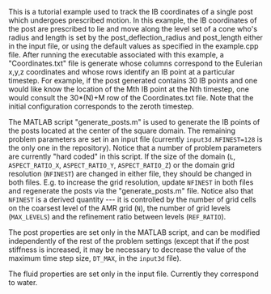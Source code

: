 This is a tutorial example used to track the IB coordinates of a single post which undergoes prescribed motion. In this example, the IB coordinates of the post are prescribed to lie and move along the level set of a cone who's radius and length is set by the post_deflection_radius and post_length either in the input file, or using the default values as specified in the example.cpp file. After running the executable associated with this example, a "Coordinates.txt" file is generate whose columns correspond to the Eulerian x,y,z coordinates and whose rows identify an IB point at a particular timestep. For example, if the post generated contains 30 IB points and one would like know the location of the Mth IB point at the Nth timestep, one would consult the 30*(N)+M row of the Coordinates.txt file. Note that the initial configuration corresponds to the zeroth timestep.  

The MATLAB script "generate_posts.m" is used to generate the IB points of the posts located at the center of the square domain. 
The remaining problem parameters are set in an input file (currently `input3d.NFINEST=128` is the only one in the repository).
Notice that a number of problem parameters are currently "hard coded" in this script.
If the size of the domain (`L`, `ASPECT_RATIO_X`, `ASPECT_RATIO_Y`, `ASPECT_RATIO_Z`) or the domain grid resolution (`NFINEST`) are changed in either file, they should be changed in both files.
E.g. to increase the grid resolution, update `NFINEST` in both files and regenerate the posts via the "generate_posts.m" file. 
Notice also that `NFINEST` is a derived quantity --- it is controlled by the number of grid cells on the coarsest level of the AMR grid (`N`), the number of grid levels (`MAX_LEVELS`) and the refinement ratio between levels (`REF_RATIO`).

The post properties are set only in the MATLAB script, and can be modified independently of the rest of the problem settings (except that if the post stiffness is increased, it may be necessary to decrease the value of the maximum time step size, `DT_MAX`, in the `input3d` file).

The fluid properties are set only in the input file.
Currently they correspond to water.


